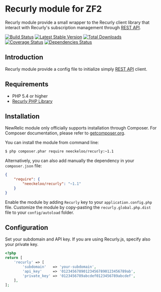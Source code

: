 Recurly module for ZF2
======================

Recurly module provide a small wrapper to the Recurly client library that interact with Recurly's subscription management through [REST API](http://docs.recurly.com/api).

[![Build Status](https://img.shields.io/travis/neeckeloo/Recurly.svg?style=flat)](http://travis-ci.org/neeckeloo/Recurly)
[![Latest Stable Version](http://img.shields.io/packagist/v/neeckeloo/Recurly.svg?style=flat)](https://packagist.org/packages/neeckeloo/Recurly)
[![Total Downloads](http://img.shields.io/packagist/dt/neeckeloo/Recurly.svg?style=flat)](https://packagist.org/packages/neeckeloo/recurly)
[![Coverage Status](http://img.shields.io/coveralls/neeckeloo/Recurly.svg?style=flat)](https://coveralls.io/r/neeckeloo/Recurly)
[![Dependencies Status](https://www.versioneye.com/user/projects/54e74011d1ec577c97000aef/badge.svg?style=flat)](https://www.versioneye.com/user/projects/54e74011d1ec577c97000aef)

Introduction
------------

Recurly module provide a config file to initialize simply [REST API](http://docs.recurly.com/api) client.

Requirements
------------

* PHP 5.4 or higher
* [Recurly PHP Library](https://github.com/recurly/recurly-client-php)

Installation
------------

NewRelic module only officially supports installation through Composer. For Composer documentation, please refer to
[getcomposer.org](http://getcomposer.org/).

You can install the module from command line:
```sh
$ php composer.phar require neeckeloo/recurly:~1.1
```

Alternatively, you can also add manually the dependency in your `composer.json` file:
```json
{
    "require": {
        "neeckeloo/recurly": "~1.1"
    }
}
```

Enable the module by adding `Recurly` key to your `application.config.php` file. Customize the module by copy-pasting
the `recurly.global.php.dist` file to your `config/autoload` folder.
    

Configuration
-------------

Set your subdomain and API key. If you are using Recurly.js, specify also your private key.

```php
<?php
return [
    'recurly' => [
        'subdomain'   => 'your-subdomain',
        'api_key'     => '012345678901234567890123456789ab',
        'private_key' => '0123456789abcdef0123456789abcdef',
    ],
];
```
